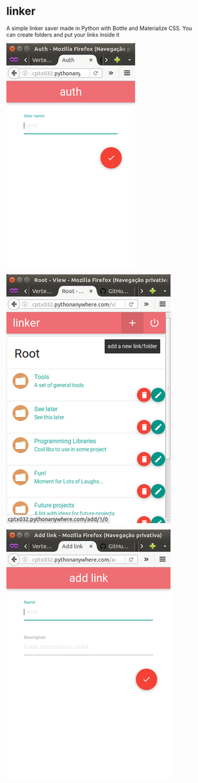# linker
A simple linker saver made in Python with Bottle and Materialize CSS. 
You can create folders and put your links inside it

![Auth screen](https://raw.githubusercontent.com/cptx032/linker/master/screenshots/linker_auth.png)

![Main screen](https://raw.githubusercontent.com/cptx032/linker/master/screenshots/linker_main.png)

![Add link screen](https://raw.githubusercontent.com/cptx032/linker/master/screenshots/linker_add.png)
